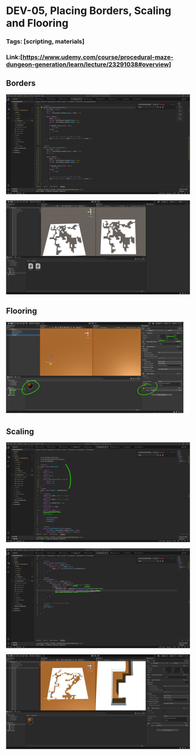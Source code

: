 # DEV-05, Placing Borders, Scaling and Flooring
### Tags: [scripting, materials]
### Link:[<https://www.udemy.com/course/procedural-maze-dungeon-generation/learn/lecture/23291038#overview>]

## Borders
![](../images/DEV-05/DEV-05-A1.png)

![](../images/DEV-05/DEV-05-A2.png)

## Flooring
![](../images/DEV-05/DEV-05-C1.png)

## Scaling
![](../images/DEV-05/DEV-05-B1.png)

![](../images/DEV-05/DEV-05-B2.png)

![](../images/DEV-05/DEV-05-B3.png)


